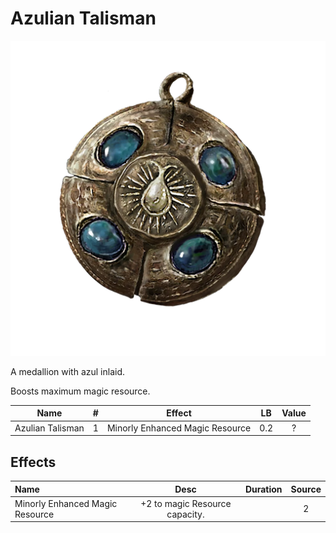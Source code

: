# Azulian Talisman

![Copyrighted Image](AzulianTalisman.png)



A medallion with azul inlaid.

Boosts maximum magic resource.



|       Name       | # |             Effect             | LB | Value |
| :--------------: | :-: | :-----------------------------: | :-: | :---: |
| Azulian Talisman | 1 | Minorly Enhanced Magic Resource | 0.2 |   ?   |

## Effects

| Name                            |             Desc             | Duration | Source |
| :------------------------------ | :----------------------------: | :------: | :-----------: |
| Minorly Enhanced Magic Resource | +2 to magic Resource capacity. |          |       2       |
